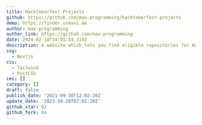 ```yaml
---
title: Hacktoberfest Projects
github: https://github.com/max-programming/hacktoberfest-projects
demo: https://finder.usmans.me
author: max-programming
author_link: https://github.com/max-programming
date: 2024-02-18T14:01:54.319Z
description: A website which lets you find eligible repositories for Hacktoberfest 2023!
ssg:
  - Nextjs
css:
  - Tailwind
  - PostCSS
cms: []
category: []
draft: false
publish_date: '2021-09-30T12:02:20Z'
update_date: '2023-10-28T07:01:20Z'
github_star: 92
github_fork: 84
---
```

